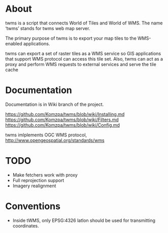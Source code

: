 About
=====

twms is a script that connects World of Tiles and World of WMS.
The name ‘twms’ stands for twms web map server.

The primary purpose of twms is to export your map tiles to the
WMS-enabled applications.

twms can export a set of raster tiles as a WMS service
so GIS applications that support WMS protocol can access
this tile set. Also, twms can act as a proxy and perform
WMS requests to external services and serve the tile cache

Documentation
=============

Documentation is in Wiki branch of the project.

https://github.com/Komzpa/twms/blob/wiki/Installing.md
https://github.com/Komzpa/twms/blob/wiki/Filters.md
https://github.com/Komzpa/twms/blob/wiki/Config.md

twms imlplements OGC WMS protocol, http://www.opengeospatial.org/standards/wms

TODO
====

 - Make fetchers work with proxy
 - Full reprojection support
 - Imagery realignment

Conventions
===========

 - Inside tWMS, only EPSG:4326 latlon should be used for transmitting coordinates.
